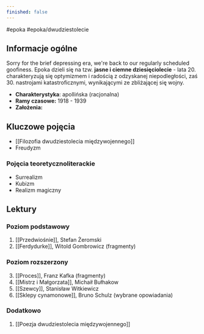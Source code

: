 ```yaml
---
finished: false
---
```

#epoka #epoka/dwudziestolecie
## Informacje ogólne
Sorry for the brief depressing era, we're back to our regularly scheduled goofiness. Epoka dzieli się na tzw. **jasne i ciemne dziesięciolecie** - lata 20. charakteryzują się optymizmem i radością z odzyskanej niepodległości, zaś 30. nastrojami katastroficznymi, wynikającymi ze zbliżającej się wojny.
- **Charakterystyka**: apollińska (racjonalna)
- **Ramy czasowe:** 1918 - 1939
- **Założenia:** 
## Kluczowe pojęcia
- [[Filozofia dwudziestolecia międzywojennego]]
- Freudyzm
### Pojęcia teoretycznoliterackie
- Surrealizm
- Kubizm
- Realizm magiczny
## Lektury

### Poziom podstawowy
1. [[Przedwiośnie]], Stefan Żeromski
2. [[Ferdydurke]], Witold Gombrowicz (fragmenty)
### Poziom rozszerzony
3. [[Proces]], Franz Kafka (fragmenty)
4. [[Mistrz i Małgorzata]], Michaił Bułhakow
5. [[Szewcy]], Stanisław Witkiewicz 
6. [[Sklepy cynamonowe]], Bruno Schulz (wybrane opowiadania)

### Dodatkowo
1. [[Poezja dwudziestolecia międzywojennego]]